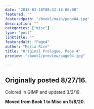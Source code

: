 ```yaml
---
date: "2018-03-18T08:52:18-06:00"
featured: ""
featuredpath: "/book1/main/page04.jpg"
description: ""
categories: ["misc"]
type: "post"
linktitle: ""
featuredalt: "Page4"
author: "Maria Rice"
title: "Original Prologue, Page 4"
preview: "/book1/preview/page04.jpg"

---
```


## Originally posted 8/27/16.

Colored in GIMP and updated 3/2/19. 

**Moved from Book 1 to Misc on 5/8/20.**
